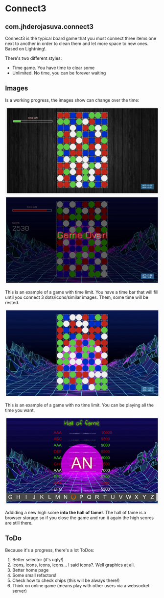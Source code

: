 # Connect3

## com.jhderojasuva.connect3

Connect3 is the typical board game that you must connect three items one next to another in order to clean them and let more space to new ones. Based on Lightning!.

There's two different styles:

- Time game. You have time to clear some
- Unlimited. No time, you can be forever waiting

## Images

Is a working progress, the images show can change over the time:

![Time limit game](./gitimages/gamelimited.png)
![Time limit game end](./gitimages/gamelimitedend.PNG)

This is an example of a game with time limit. You have a time bar that will fill until you connect 3 dots/icons/similar images. Them, some time will be rested.

![No Time limit game](./gitimages/gameunlimited.png)

This is an example of a game with no time limit. You can be playing all the time you want.

![Score](./gitimages/gamescore.png)

Addiding a new high score **into the hall of fame!**. The hall of fame is a browser storage so if you close the game and run it again the high scores are still there.

## ToDo

Because it's a progress, there's a lot ToDos:

1. Better selector (it's ugly!)
2. Icons, icons, icons, icons... I said icons?. Well graphics at all.
3. Better home page
4. Some small refactors!
5. Check how to check chips (this will be always there!)
6. Think on online game (means play with other users via a websocket server)
